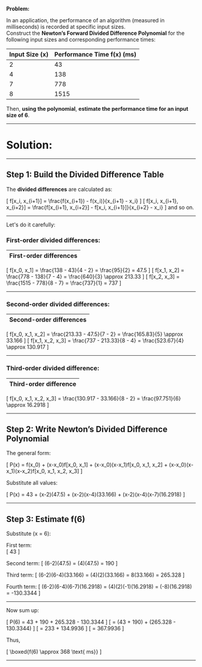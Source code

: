 **Problem:**

In an application, the performance of an algorithm (measured in milliseconds) is recorded at specific input sizes.  
Construct the **Newton’s Forward Divided Difference Polynomial** for the following input sizes and corresponding performance times:  

| Input Size (x) | Performance Time f(x) (ms) |
|----------------|-----------------------------|
| 2              | 43                          |
| 4              | 138                         |
| 7              | 778                         |
| 8              | 1515                        |

Then, **using the polynomial**, **estimate the performance time for an input size of 6**.

---

# **Solution:**

---

## Step 1: **Build the Divided Difference Table**

The **divided differences** are calculated as:

\[
f[x_i, x_{i+1}] = \frac{f(x_{i+1}) - f(x_i)}{x_{i+1} - x_i}
\]
\[
f[x_i, x_{i+1}, x_{i+2}] = \frac{f[x_{i+1}, x_{i+2}] - f[x_i, x_{i+1}]}{x_{i+2} - x_i}
\]
and so on.

---

Let's do it carefully:

### **First-order divided differences**:

| First-order differences |
|--------------------------|
\[
f[x_0, x_1] = \frac{138 - 43}{4 - 2} = \frac{95}{2} = 47.5
\]
\[
f[x_1, x_2] = \frac{778 - 138}{7 - 4} = \frac{640}{3} \approx 213.33
\]
\[
f[x_2, x_3] = \frac{1515 - 778}{8 - 7} = \frac{737}{1} = 737
\]

---

### **Second-order divided differences**:

| Second-order differences |
|---------------------------|
\[
f[x_0, x_1, x_2] = \frac{213.33 - 47.5}{7 - 2} = \frac{165.83}{5} \approx 33.166
\]
\[
f[x_1, x_2, x_3] = \frac{737 - 213.33}{8 - 4} = \frac{523.67}{4} \approx 130.917
\]

---

### **Third-order divided difference**:

| Third-order difference |
|-------------------------|
\[
f[x_0, x_1, x_2, x_3] = \frac{130.917 - 33.166}{8 - 2} = \frac{97.751}{6} \approx 16.2918
\]

---

## Step 2: **Write Newton’s Divided Difference Polynomial**

The general form:

\[
P(x) = f(x_0) + (x-x_0)f[x_0, x_1] + (x-x_0)(x-x_1)f[x_0, x_1, x_2] + (x-x_0)(x-x_1)(x-x_2)f[x_0, x_1, x_2, x_3]
\]

Substitute all values:

\[
P(x) = 43 + (x-2)(47.5) + (x-2)(x-4)(33.166) + (x-2)(x-4)(x-7)(16.2918)
\]

---

## Step 3: **Estimate f(6)**

Substitute \(x = 6\):

First term:  
\[
43
\]

Second term:
\[
(6-2)(47.5) = (4)(47.5) = 190
\]

Third term:
\[
(6-2)(6-4)(33.166) = (4)(2)(33.166) = 8(33.166) = 265.328
\]

Fourth term:
\[
(6-2)(6-4)(6-7)(16.2918) = (4)(2)(-1)(16.2918) = (-8)(16.2918) = -130.3344
\]

---

Now sum up:

\[
P(6) = 43 + 190 + 265.328 - 130.3344
\]
\[
= (43 + 190) + (265.328 - 130.3344)
\]
\[
= 233 + 134.9936
\]
\[
= 367.9936
\]

Thus,

\[
\boxed{f(6) \approx 368 \text{ ms}}
\]

---

